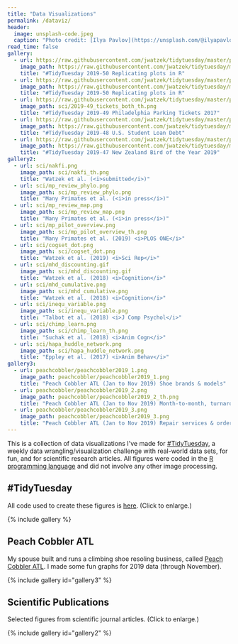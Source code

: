 ```yaml
---
title: "Data Visualizations"
permalink: /dataviz/
header:
  image: unsplash-code.jpeg
  caption: "Photo credit: [Ilya Pavlov](https://unsplash.com/@ilyapavlov)"
read_time: false
gallery:
  - url: https://raw.githubusercontent.com/jwatzek/tidytuesday/master/plots/2019-50_gapminder.gif
    image_path: https://raw.githubusercontent.com/jwatzek/tidytuesday/master/plots/2019-50_gapminder.gif
    title: "#TidyTuesday 2019-50 Replicating plots in R"
  - url: https://raw.githubusercontent.com/jwatzek/tidytuesday/master/plots/2019-50_gapminder_static.png
    image_path: https://raw.githubusercontent.com/jwatzek/tidytuesday/master/plots/2019-50_gapminder_static.png
    title: "#TidyTuesday 2019-50 Replicating plots in R"
  - url: https://raw.githubusercontent.com/jwatzek/tidytuesday/master/plots/2019-49_tickets_both.png
    image_path: sci/2019-49_tickets_both_th.png
    title: "#TidyTuesday 2019-49 Philadelphia Parking Tickets 2017"
  - url: https://raw.githubusercontent.com/jwatzek/tidytuesday/master/plots/2019-48_loans.png
    image_path: https://raw.githubusercontent.com/jwatzek/tidytuesday/master/plots/2019-48_loans.png
    title: "#TidyTuesday 2019-48 U.S. Student Loan Debt"
  - url: https://raw.githubusercontent.com/jwatzek/tidytuesday/master/plots/2019-47_nz_bird.png
    image_path: https://raw.githubusercontent.com/jwatzek/tidytuesday/master/plots/2019-47_nz_bird.png
    title: "#TidyTuesday 2019-47 New Zealand Bird of the Year 2019"
gallery2:
  - url: sci/nakfi.png
    image_path: sci/nakfi_th.png
    title: "Watzek et al. (<i>submitted</i>)"
  - url: sci/mp_review_phylo.png
    image_path: sci/mp_review_phylo.png
    title: "Many Primates et al. (<i>in press</i>)"
  - url: sci/mp_review_map.png
    image_path: sci/mp_review_map.png
    title: "Many Primates et al. (<i>in press</i>)"
  - url: sci/mp_pilot_overview.png
    image_path: sci/mp_pilot_overview_th.png
    title: "Many Primates et al. (2019) <i>PLOS ONE</i>"
  - url: sci/cogset_dot.png
    image_path: sci/cogset_dot.png
    title: "Watzek et al. (2019) <i>Sci Rep</i>"
  - url: sci/mhd_discounting.gif
    image_path: sci/mhd_discounting.gif
    title: "Watzek et al. (2018) <i>Cognition</i>"
  - url: sci/mhd_cumulative.png
    image_path: sci/mhd_cumulative.png
    title: "Watzek et al. (2018) <i>Cognition</i>"
  - url: sci/inequ_variable.png
    image_path: sci/inequ_variable.png
    title: "Talbot et al. (2018) <i>J Comp Psychol</i>"
  - url: sci/chimp_learn.png
    image_path: sci/chimp_learn_th.png
    title: "Suchak et al. (2018) <i>Anim Cogn</i>"
  - url: sci/hapa_huddle_network.png
    image_path: sci/hapa_huddle_network.png
    title: "Eppley et al. (2017) <i>Anim Behav</i>"
gallery3:
  - url: peachcobbler/peachcobbler2019_1.png
    image_path: peachcobbler/peachcobbler2019_1.png
    title: "Peach Cobbler ATL (Jan to Nov 2019) Shoe brands & models"
  - url: peachcobbler/peachcobbler2019_2.png
    image_path: peachcobbler/peachcobbler2019_2_th.png
    title: "Peach Cobbler ATL (Jan to Nov 2019) Month-to-month, turnaround time, & shoe sizes"
  - url: peachcobbler/peachcobbler2019_3.png
    image_path: peachcobbler/peachcobbler2019_3.png
    title: "Peach Cobbler ATL (Jan to Nov 2019) Repair services & order origin"
---
```


<!-- {% include toc title=page.title %} -->

This is a collection of data visualizations I've made for [#TidyTuesday](https://github.com/rfordatascience/tidytuesday), a weekly data wrangling/visualization challenge with real-world data sets, for fun, and for scientific research articles. All figures were coded in the [R programming language](https://cran.r-project.org/) and did not involve any other image processing.

## #TidyTuesday

All code used to create these figures is [here](https://github.com/jwatzek/tidytuesday). (Click to enlarge.)

{% include gallery %}

## Peach Cobbler ATL

My spouse built and runs a climbing shoe resoling business, called [Peach Cobbler ATL](http://www.peachcobbleratl.com/). I made some fun graphs for 2019 data (through November).

{% include gallery id="gallery3" %}

## Scientific Publications

Selected figures from scientific journal articles. (Click to enlarge.)

{% include gallery id="gallery2" %}

